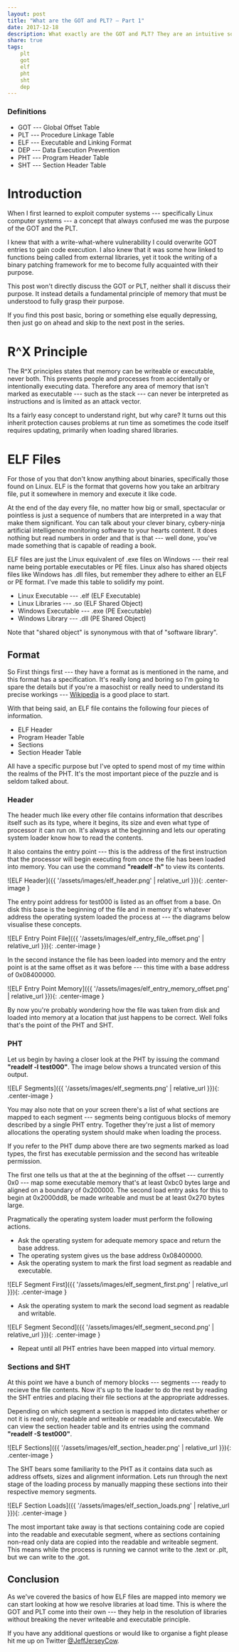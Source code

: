 ```yaml
---
layout: post
title: "What are the GOT and PLT? — Part 1"
date: 2017-12-18
description: What exactly are the GOT and PLT? They are an intuitive solution to a difficult problem that is seldom explained in an understandable way — until now.
share: true
tags: 
    plt
    got
    elf
    pht
    sht
    dep
---
```

### Definitions
* GOT --- Global Offset Table
* PLT --- Procedure Linkage Table
* ELF --- Executable and Linking Format
* DEP --- Data Execution Prevention
* PHT --- Program Header Table
* SHT --- Section Header Table

# Introduction
When I first learned to exploit computer systems --- specifically Linux computer systems --- a concept that always confused me was the purpose of the GOT and the PLT. 

I knew that with a write-what-where vulnerability I could overwrite GOT entries to gain code execution. I also knew that it was some how linked to functions being called from external libraries, yet it took the writing of a binary patching framework for me to become fully acquainted with their purpose.

This post won't directly discuss the GOT or PLT, neither shall it discuss their purpose. It instead details a fundamental principle of memory that must be understood  to fully grasp their purpose.

If you find this post basic, boring or something else equally depressing, then just go on ahead and skip to the next post in the series.

# R^X Principle
The R^X principles states that memory can be writeable or executable, never both. This prevents people and processes from accidentally or intentionally executing data. Therefore any area of memory that isn't marked as executable --- such as the stack --- can never be interpreted as instructions and is limited as an attack vector. 

Its a fairly easy concept to understand right, but why care? It turns out this inherit protection causes problems at run time as sometimes the code itself requires updating, primarily when loading shared libraries. 

# ELF Files
For those of you that don't know anything about binaries, specifically those found on Linux. ELF is the format that governs how you take an arbitrary file, put it somewhere in memory and execute it like code. 

At the end of the day every file, no matter how big or small, spectacular or pointless is just a sequence of numbers that are interpreted in a way that make them significant. You can talk about your clever binary, cybery-ninja artificial intelligence monitoring software to your hearts content. It does nothing but read numbers in order and that is that --- well done, you've made something that is capable of reading a book.

ELF files are just the Linux equivalent of .exe files on Windows --- their real name being portable executables or PE files. Linux also has shared objects files like Windows has .dll files, but remember they adhere to either an ELF or PE format. I've made this table to solidify my point.
* Linux Executable --- .elf (ELF Executable)
* Linux Libraries --- .so (ELF Shared Object)
* Windows Executable --- .exe (PE Executable)
* Windows Library --- .dll (PE Shared Object)

Note that "shared object" is synonymous with that of "software library".

## Format
So First things first --- they have a format as is mentioned in the name, and this format has a specification. It's really long and boring so I'm going to spare the details but if you're a masochist or really need to understand its precise workings --- [Wikipedia](https://en.wikipedia.org/wiki/Executable_and_Linkable_Format) is a good place to start.

With that being said, an ELF file contains the following four pieces of information.
* ELF Header
* Program Header Table
* Sections
* Section Header Table

All have a specific purpose but I've opted to spend most of my time within the realms of the PHT. It's the most important piece of the puzzle and is seldom talked about.

### Header
The header much like every other file contains information that describes itself such as its type, where it begins, its size and even what type of processor it can run on. It's always at the beginning and lets our operating system loader know how to read the contents.

It also contains the entry point --- this is the address of the first instruction that the processor will begin executing from once the file has been loaded into memory. You can use the command **"readelf -h"** to view its contents.

![ELF Header]({{ '/assets/images/elf_header.png' | relative_url }}){: .center-image }

The entry point address for test000 is listed as an offset from a base. On disk this base is the beginning of the file and in memory it's whatever address the operating system loaded the process at --- the diagrams below visualise these concepts.

![ELF Entry Point File]({{ '/assets/images/elf_entry_file_offset.png' | relative_url }}){: .center-image }

In the second instance the file has been loaded into memory and the entry point is at the same offset as it was before --- this time with a base address of 0x08400000.

![ELF Entry Point Memory]({{ '/assets/images/elf_entry_memory_offset.png' | relative_url }}){: .center-image }

By now you're probably wondering how the file was taken from disk and loaded into memory at a location that just happens to be correct. Well folks that's the point of the PHT and SHT.

### PHT
Let us begin by having a closer look at the PHT by issuing the command **"readelf -l test000"**. The image below shows a truncated version of this output.

![ELF Segments]({{ '/assets/images/elf_segments.png' | relative_url }}){: .center-image }

You may also note that on your screen there's a list of what sections are mapped to each segment --- segments being contiguous blocks of memory described by a single PHT entry. Together they're just a list of memory allocations the operating system should make when loading the process.

If you refer to the PHT dump above there are two segments marked as load types, the first has executable permission and the second has writeable permission. 

The first one tells us that at the at the beginning of the offset --- currently 0x0 --- map some executable memory that's at least 0xbc0 bytes large and aligned on a boundary of 0x200000. The second load entry asks for this to begin at 0x2000dd8, be made writeable and must be at least 0x270 bytes large.

Pragmatically the operating system loader must perform the following actions.

* Ask the operating system for adequate memory space and return the base address.
* The operating system gives us the base address 0x08400000.
* Ask the operating system to mark the first load segment as readable and executable.

![ELF Segment First]({{ '/assets/images/elf_segment_first.png' | relative_url }}){: .center-image }

* Ask the operating system to mark the second load segment as readable and writable.

![ELF Segment Second]({{ '/assets/images/elf_segment_second.png' | relative_url }}){: .center-image }

* Repeat until all PHT entries have been mapped into virtual memory.

### Sections and SHT
At this point we have a bunch of memory blocks --- segments --- ready to recieve the file contents. Now it's up to the loader to do the rest by reading the SHT entries and placing their file sections at the appropriate addresses. 

Depending on which segment a section is mapped into dictates whether or not it is read only, readable and writeable or readable and executable. We can view the section header table and its entries using the command **"readelf -S test000"**.

![ELF Sections]({{ '/assets/images/elf_section_header.png' | relative_url }}){: .center-image }

The SHT bears some familiarity to the PHT as it contains data such as address offsets, sizes and alignment information. Lets run through the next stage of the loading process by manually mapping these sections into their respective memory segments. 

![ELF Section Loads]({{ '/assets/images/elf_section_loads.png' | relative_url }}){: .center-image }

The most important take away is that sections containing code are copied into the readable and executable segment, where as sections containing non-read only data are copied into the readable and writeable segment. This means while the process is running we cannot write to the .text or .plt, but we can write to the .got.

## Conclusion
As we've covered the basics of how ELF files are mapped into memory we can start looking at how we resolve libraries at load time. This is where the GOT and PLT come into their own --- they help in the resolution of libraries without breaking the never writeable and executable principle.

If you have any additional questions or would like to organise a fight please hit me up on Twitter [@JeffJerseyCow](https://twitter.com/@JeffJerseyCow).

